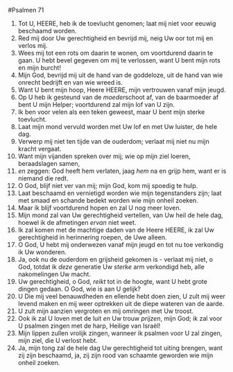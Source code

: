 #Psalmen 71
1. Tot U, HEERE, heb ik de toevlucht genomen; laat mij niet voor eeuwig beschaamd worden. 
2. Red mij door Uw gerechtigheid en bevrijd mij, neig Uw oor tot mij en verlos mij. 
3. Wees mij tot een rots om daarin te wonen, om voortdurend daarin te gaan. U hebt bevel gegeven om mij te verlossen, want U bent mijn rots en mijn burcht! 
4. Mijn God, bevrijd mij uit de hand van de goddeloze, uit de hand van wie onrecht bedrijft en van wie wreed is. 
5. Want U bent mijn hoop, Heere HEERE, mijn vertrouwen vanaf mijn jeugd. 
6. Op U heb ik gesteund van de *moeder*schoot af, van de baarmoeder af bent U mijn Helper; voortdurend zal mijn lof van U zijn. 
7. Ik ben voor velen als een teken geweest, maar U bent mijn sterke toevlucht. 
8. Laat mijn mond vervuld worden met Uw lof en met Uw luister, de hele dag. 
9. Verwerp mij niet ten tijde van de ouderdom; verlaat mij niet nu mijn kracht vergaat. 
10. Want mijn vijanden spreken over mij; wie op mijn ziel loeren, beraadslagen samen, 
11. *en* zeggen: God heeft hem verlaten, jaag *hem* na en grijp hem, want er is niemand die redt. 
12. O God, blijf niet ver van mij; mijn God, kom mij spoedig te hulp. 
13. Laat beschaamd en vernietigd worden wie mijn tegenstanders zijn; laat met smaad en schande bedekt worden wie mijn onheil zoeken. 
14. Maar ík blijf voortdurend hopen en zal U nog meer loven. 
15. Mijn mond zal van Uw gerechtigheid vertellen, van Uw heil de hele dag, hoewel ik de afmetingen *ervan* niet weet. 
16. Ik zal komen met de machtige daden van de Heere HEERE, ik zal Uw gerechtigheid in herinnering roepen, de Uwe alleen. 
17. O God, U hebt mij onderwezen vanaf mijn jeugd en tot nu toe verkondig ik Uw wonderen. 
18. Ja, ook nu de ouderdom en grijsheid gekomen is - verlaat mij niet, o God, totdat ik *deze* generatie Uw *sterke* arm verkondigd heb, alle nakomelingen Uw macht. 
19. Uw gerechtigheid, o God, *reikt* tot in de hoogte, want U hebt grote dingen gedaan. O God, wie is aan U gelijk? 
20. U Die mij veel benauwdheden en ellende hebt doen zien, U zult mij weer levend maken en mij weer optrekken uit de diepe wateren van de aarde. 
21. U zult mijn aanzien vergroten en mij omringen met Uw troost. 
22. Ook ik zal U loven met de luit *en* Uw trouw *prijzen*, mijn God; ik zal voor U psalmen zingen met de harp, Heilige van Israël! 
23. Mijn lippen zullen vrolijk zingen, wanneer ik psalmen voor U zal zingen, mijn ziel, die U verlost hebt. 
24. Ja, mijn tong zal de hele dag Uw gerechtigheid tot uiting brengen, want zij zijn beschaamd, ja, zij zijn rood van schaamte geworden wie mijn onheil zoeken.
